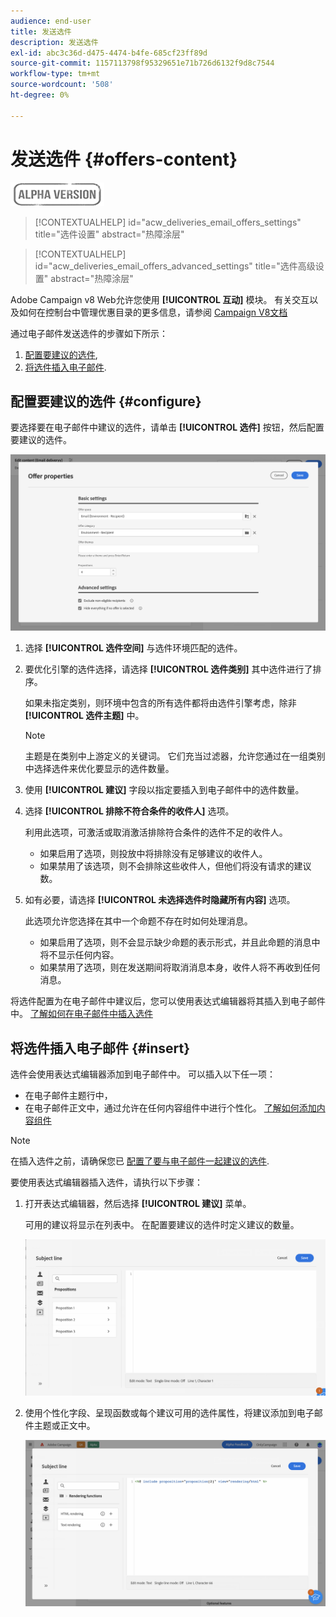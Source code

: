 ```yaml
---
audience: end-user
title: 发送选件
description: 发送选件
exl-id: abc3c36d-d475-4474-b4fe-685cf23ff89d
source-git-commit: 1157113798f95329651e71b726d6132f9d8c7544
workflow-type: tm+mt
source-wordcount: '508'
ht-degree: 0%

---
```


# 发送选件 {#offers-content}

![](../assets/do-not-localize/badge.png)

>[!CONTEXTUALHELP]
>id="acw_deliveries_email_offers_settings"
>title="选件设置"
>abstract="热障涂层"

>[!CONTEXTUALHELP]
>id="acw_deliveries_email_offers_advanced_settings"
>title="选件高级设置"
>abstract="热障涂层"

Adobe Campaign v8 Web允许您使用 **[!UICONTROL 互动]** 模块。 有关交互以及如何在控制台中管理优惠目录的更多信息，请参阅 [Campaign V8文档](https://experienceleague.adobe.com/docs/campaign/campaign-v8/offers/interaction.html)

通过电子邮件发送选件的步骤如下所示：

1. [配置要建议的选件](#configure),
1. [将选件插入电子邮件](#insert).

## 配置要建议的选件 {#configure}

要选择要在电子邮件中建议的选件，请单击 **[!UICONTROL 选件]** 按钮，然后配置要建议的选件。

![](assets/create-content-offers.png)

1. 选择 **[!UICONTROL 选件空间]** 与选件环境匹配的选件。

1. 要优化引擎的选件选择，请选择 **[!UICONTROL 选件类别]** 其中选件进行了排序。

   如果未指定类别，则环境中包含的所有选件都将由选件引擎考虑，除非 **[!UICONTROL 选件主题]** 中。

   >[!NOTE]
   >
   >主题是在类别中上游定义的关键词。 它们充当过滤器，允许您通过在一组类别中选择选件来优化要显示的选件数量。

1. 使用 **[!UICONTROL 建议]** 字段以指定要插入到电子邮件中的选件数量。

1. 选择 **[!UICONTROL 排除不符合条件的收件人]** 选项。

   利用此选项，可激活或取消激活排除符合条件的选件不足的收件人。

   * 如果启用了选项，则投放中将排除没有足够建议的收件人。
   * 如果禁用了该选项，则不会排除这些收件人，但他们将没有请求的建议数。

1. 如有必要，请选择 **[!UICONTROL 未选择选件时隐藏所有内容]** 选项。

   此选项允许您选择在其中一个命题不存在时如何处理消息。

   * 如果启用了选项，则不会显示缺少命题的表示形式，并且此命题的消息中将不显示任何内容。
   * 如果禁用了选项，则在发送期间将取消消息本身，收件人将不再收到任何消息。

将选件配置为在电子邮件中建议后，您可以使用表达式编辑器将其插入到电子邮件中。 [了解如何在电子邮件中插入选件](#insert)

## 将选件插入电子邮件 {#insert}

选件会使用表达式编辑器添加到电子邮件中。 可以插入以下任一项：

* 在电子邮件主题行中，
* 在电子邮件正文中，通过允许在任何内容组件中进行个性化。 [了解如何添加内容组件](content-components.md)

>[!NOTE]
>
>在插入选件之前，请确保您已 [配置了要与电子邮件一起建议的选件](#configure).

要使用表达式编辑器插入选件，请执行以下步骤：

1. 打开表达式编辑器，然后选择 **[!UICONTROL 建议]** 菜单。

   可用的建议将显示在列表中。 在配置要建议的选件时定义建议的数量。

   ![](assets/offer-insertion.png)

1. 使用个性化字段、呈现函数或每个建议可用的选件属性，将建议添加到电子邮件主题或正文中。

   ![](assets/offer-inserted.png)
